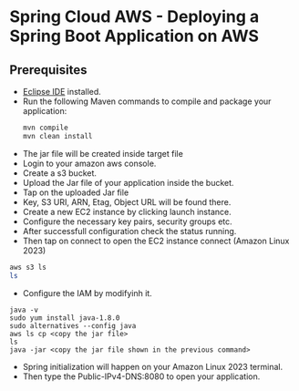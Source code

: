 # Spring Cloud AWS - Deploying a Spring Boot Application on AWS

## Prerequisites

- [Eclipse IDE](https://www.eclipse.org/ide/) installed.
- Run the following Maven commands to compile and package your application:
  ```bash
  mvn compile
  mvn clean install
- The jar file will be created inside target file
- Login to your amazon aws console.
- Create a s3 bucket.
- Upload the Jar file of your application inside the bucket.
- Tap on the uploaded Jar file
- Key, S3 URI, ARN, Etag, Object URL will be found there.
- Create a new EC2 instance by clicking launch instance.
- Configure the necessary key pairs, security groups etc.
- After successfull configuration check the status running.
- Then tap on connect to open the EC2 instance connect (Amazon Linux 2023)
```bash
aws s3 ls
ls
```
- Configure the IAM by modifyinh it.
```
java -v
sudo yum install java-1.8.0
sudo alternatives --config java
aws ls cp <copy the jar file>
ls
java -jar <copy the jar file shown in the previous command>
```
- Spring initialization will happen on your Amazon Linux 2023 terminal.
- Then type the Public-IPv4-DNS:8080 to open your application.
